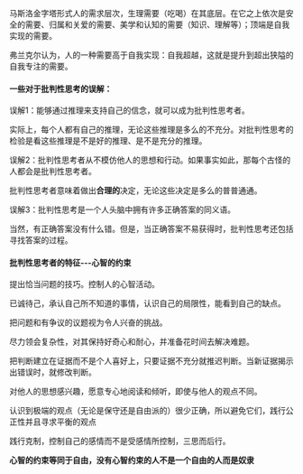 

马斯洛金字塔形式人的需求层次，生理需要（吃喝）在其底层。在它之上依次是安全的需要、归属和关爱的需要、美学和认知的需要（知识、理解等）；顶端是自我实现的需要。



弗兰克尔认为，人的一种需要高于自我实现：自我超越，这就是提升到超出狭隘的自我专注的需要。

#### 一些对于批判性思考的误解：

误解1：能够通过推理来支持自己的信念，就可以成为批判性思考者。

实际上，每个人都有自己的推理，无论这些推理是多么的不充分。对批判性思考的检验是看这些推理是不是好的推理、是不是充分的推理。



误解2：批判性思考者从不模仿他人的思想和行动。如果事实如此，那每个古怪的人都会是批判性思考者。

批判性思考者意味着做出**合理的**决定，无论这些决定是多么的普普通通。



误解3：批判性思考是一个人头脑中拥有许多正确答案的同义语。

当然，有正确答案没有什么错。但是，当正确答案不易获得时，批判性思考还包括寻找答案的过程。



#### 批判性思考者的特征---心智的约束

提出恰当问题的技巧。控制人的心智活动。

已诚待己，承认自己所不知道的事情，认识自己的局限性，能看到自己的缺点。

把问题和有争议的议题视为令人兴奋的挑战。

尽力领会复杂性，对其保持好奇心和耐心，并准备花时间去解决难题。

把判断建立在证据而不是个人喜好上，只要证据不充分就推迟判断。当新证据揭示出错误时，就修改判断。

对他人的思想感兴趣，愿意专心地阅读和倾听，即使与他人的观点不同。

认识到极端的观点（无论是保守还是自由派的）很少正确，所以避免它们，践行公正性并且寻求平衡的观点

践行克制，控制自己的感情而不是受感情所控制，三思而后行。



**心智的约束等同于自由，没有心智约束的人不是一个自由的人而是奴隶**